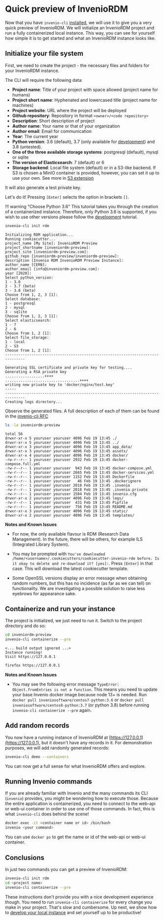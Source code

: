 # Quick preview of InvenioRDM

Now that you have `invenio-cli` [installed](../install/index.md), we will use
it to give you a very quick preview of InvenioRDM. We will initialize an
InvenioRDM project and run a fully containerized local instance. This way, you
can see for yourself how simple it is to get started and what an InvenioRDM
instance looks like.

## Initialize your file system

First, we need to create the project - the necessary files and folders for your InvenioRDM instance.

The CLI will require the following data:

- **Project name**: Title of your project with space allowed (project name for humans)
- **Project short name**: Hyphenated and lowercased title (project name for machines)
- **Project website**: URL where the project will be deployed
- **Github repository**: Repository in format `<owner>/<code repository>`
- **Description**: Short description of project
- **Author name**: Your name or that of your organization
- **Author email**: Email for communication
- **Year**: The current year
- **Python version**: 3.6 (default), 3.7 (only available for [development](../develop/index.md)) and 3.8 (untested).
- **One of the three available storage systems**: postgresql (default), mysql or sqlite
- **The version of Elasticsearch**: 7 (default) or 6
- **Storage backend**: Local file system (default) or in a S3-like backend. If S3 is chosen a MinIO container is provided, however, you can set it up to use your own. See more in [S3 extension](../extensions/s3.md)

It will also generate a test private key.

Let's do it! Pressing `[Enter]` selects the option in brackets `[]`.

!!! warning "Choose Python 3.6"
    This tutorial takes you through the creation of a containerized instance. Therefore, only Python 3.6 is supported, if you wish to use other versions please follow the [development](../develop/index.md) tutorial.

``` bash
invenio-cli init rdm
```

``` console
Initializing RDM application...
Running cookiecutter...
project_name [My Site]: InvenioRDM Preview
project_shortname [inveniordm-preview]:
project_site [inveniordm-preview.com]:
github_repo [inveniordm-preview/inveniordm-preview]:
description [Invenio RDM InvenioRDM Preview Instance]:
author_name [CERN]:
author_email [info@inveniordm-preview.com]:
year [2020]:
Select python_version:
1 - 3.6
2 - 3.7 (beta)
3 - 3.8 (beta)
Choose from 1, 2, 3 [1]:
Select database:
1 - postgresql
2 - mysql
3 - sqlite
Choose from 1, 2, 3 [1]:
Select elasticsearch:
1 - 7
2 - 6
Choose from 1, 2 [1]:
Select file_storage:
1 - local
2 - S3
Choose from 1, 2 [1]:
-------------------------------------------------------------------------------

Generating SSL certificate and private key for testing....
Generating a RSA private key
..................++++
..................................++++
writing new private key to 'docker/nginx/test.key'
-----
-------------------------------------------------------------------------------
Creating logs directory...
```

Observe the generated files. A full description of each of them can be found in the [invenio-cli RFC](https://github.com/inveniosoftware/rfcs/pull/4)

``` bash
ls -la inveniordm-preview
```
``` console
total 56
drwxr-xr-x 5 youruser youruser 4096 Feb 19 13:45 ./
drwxr-xr-x 5 youruser youruser 4096 Feb 19 13:45 ../
drwxr-xr-x 3 youruser youruser 4096 Feb 19 13:45 app_data/
drwxr-xr-x 3 youruser youruser 4096 Feb 19 13:45 assets/
drwxr-xr-x 4 youruser youruser 4096 Feb 19 13:45 docker/
-rw-r--r-- 1 youruser youruser 2932 Feb 19 13:45 docker-compose.full.yml
-rw-r--r-- 1 youruser youruser  943 Feb 19 13:45 docker-compose.yml
-rw-r--r-- 1 youruser youruser 2665 Feb 19 13:45 docker-services.yml
-rw-r--r-- 1 youruser youruser 1152 Feb 19 13:45 Dockerfile
-rw-r--r-- 1 youruser youruser   46 Feb 19 13:45 .dockerignore
-rw-r--r-- 1 youruser youruser 2018 Feb 19 13:45 .invenio
-rw-r--r-- 1 youruser youruser 2018 Feb 19 13:45 .invenio.private
-rw-r--r-- 1 youruser youruser 1504 Feb 19 13:45 invenio.cfg
drwxr-xr-x 2 youruser youruser 4096 Feb 19 13:45 logs/
-rw-r--r-- 1 youruser youruser  431 Feb 19 13:45 Pipfile
-rw-r--r-- 1 youruser youruser  756 Feb 19 13:45 README.md
drwxr-xr-x 3 youruser youruser 4096 Feb 19 13:45 static/
drwxr-xr-x 2 youruser youruser 4096 Feb 19 13:45 templates/
```

**Notes and Known Issues**

- For now, the only available flavour is RDM (Research Data Management). In the future, there will be others, for example ILS (Integrated Library System).

- You may be prompted with `You've downloaded /home/<username>/.cookiecutters/cookiecutter-invenio-rdm before. Is it okay to delete and re-download it? [yes]:`. Press `[Enter]` in that case. This will download the latest cookiecutter template.

- Some OpenSSL versions display an error message when obtaining random numbers, but this has no incidence (as far as we can tell) on functionality. We are investigating a possible solution to raise less eyebrows for appearance sake.


## Containerize and run your instance

The project is initialized, we just need to run it. Switch to the project
directory and do so:

``` bash
cd inveniordm-preview
invenio-cli containerize --pre
```
``` console
<... build output ignored ...>
Instance running!
Visit https://127.0.0.1
```
``` bash
firefox https://127.0.0.1
```

**Notes and Known Issues**

- You may see the following error message `TypeError: Object.fromEntries is not a function`.
  This means you need to update your base Invenio docker image because node 13+ is needed.
  Run `docker pull inveniosoftware/centos7-python:3.6` or `docker pull inveniosoftware/centos8-python:3.7` (or python 3.8)  before running `invenio-cli containerize --pre` again.

## Add random records

You now have a running instance of InvenioRDM at [https://127.0.0.1](https://127.0.0.1),
but it doesn't have any records in it. For demonstration purposes, we will add
randomly generated records:

``` bash
invenio-cli demo --containers
```

You can now get a full sense for what InvenioRDM offers and explore.


## Running Invenio commands

If you are already familiar with Invenio and the many commands its CLI (`invenio`)
provides, you might be wondering how to execute those. Because the entire application
is containerized, you need to connect to the web-api or web-ui container in order
to use one of those commands. In fact, this is what `invenio-cli` does behind the scene!

``` bash
docker exec -it <container name or id> /bin/bash
invenio <your command>
```

You can use `docker ps` to get the name or id of the web-api or web-ui container.


## Conclusions

In just two commands you can get a preview of InvenioRDM:

``` bash
invenio-cli init rdm
cd <project name>
invenio-cli containerize --pre
```

These instructions don't provide you with a nice development experience though.
You need to run `invenio-cli containerize` for every change you make in your
project. That's slow and cumbersome. Up next, we show how to [develop your
local instance](../develop/index.md) and set yourself up to be productive!
